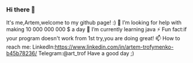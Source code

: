 ### Hi there 👋
It's me,Artem,welcome to my github page! :)
 🤔 I’m looking for help with making 10 000 000 000 $ a day
 🌱 I’m currently learning java
 ⚡ Fun fact:if your program doesn't work from 1st try,you are doing great!
 📫 How to reach me:
     LinkedIn:https://www.linkedin.com/in/artem-trofymenko-b45b78236/
     Telegram:@art_trof
Have a good day ;)

<!--
**ArtTrof/ArtTrof** is a ✨ _special_ ✨ repository because its `README.md` (this file) appears on your GitHub profile.

Here are some ideas to get you started:

- 🔭 I’m currently working on ...
- 🌱 I’m currently learning ...
- 👯 I’m looking to collaborate on ...
- 🤔 I’m looking for help with ...
- 💬 Ask me about ...
- 📫 How to reach me: ...
- 😄 Pronouns: ...
- ⚡ Fun fact: ...
-->
